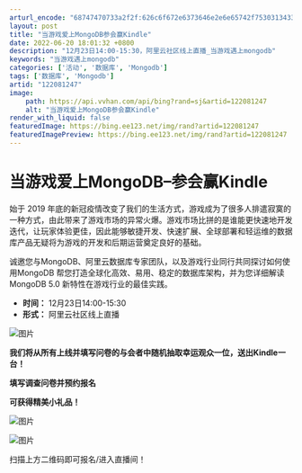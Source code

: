 ```yaml
---
arturl_encode: "68747470733a2f2f:626c6f672e6373646e2e6e65742f753031343336313232332f:61727469636c652f64657461696c732f313232303831323437"
layout: post
title: "当游戏爱上MongoDB参会赢Kindle"
date: 2022-06-20 18:01:32 +0800
description: "12月23日14:00-15:30，阿里云社区线上直播_当游戏遇上mongodb"
keywords: "当游戏遇上mongodb"
categories: ['活动', '数据库', 'Mongodb']
tags: ['数据库', 'Mongodb']
artid: "122081247"
image:
    path: https://api.vvhan.com/api/bing?rand=sj&artid=122081247
    alt: "当游戏爱上MongoDB参会赢Kindle"
render_with_liquid: false
featuredImage: https://bing.ee123.net/img/rand?artid=122081247
featuredImagePreview: https://bing.ee123.net/img/rand?artid=122081247
---
```


# 当游戏爱上MongoDB–参会赢Kindle

始于 2019 年底的新冠疫情改变了我们的生活方式，游戏成为了很多人排遣寂寞的一种方式，由此带来了游戏市场的异常火爆。游戏市场比拼的是谁能更快速地开发迭代，让玩家体验更佳，因此能够敏捷开发、快速扩展、全球部署和轻运维的数据库产品无疑将为游戏的开发和后期运营奠定良好的基础。

诚邀您与MongoDB、阿里云数据库专家团队，以及游戏行业同行共同探讨如何使用MongoDB
帮您打造全球化高效、易用、稳定的数据库架构，并为您详细解读 MongoDB 5.0 新特性在游戏行业的最佳实践。

* **时间：**
  12月23日14:00-15:30
* **形式：**
  阿里云社区线上直播

![图片](https://i-blog.csdnimg.cn/blog_migrate/b50bae86653ddbfd139c0594c257b0d4.png)

**我们将从所有上线并填写问卷的与会者中随机抽取幸运观众一位，送出Kindle一台！**

**填写调查问卷并预约报名**

**可获得精美小礼品！**

![图片](https://i-blog.csdnimg.cn/blog_migrate/fe31415256cfaefd79e353c4fcad1bcc.png)

![图片](https://i-blog.csdnimg.cn/blog_migrate/acad6428442cb9582c190f9aaf4b30ba.png)

扫描上方二维码即可报名/进入直播间！